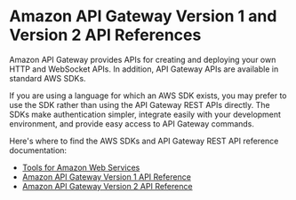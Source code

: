 # Amazon API Gateway Version 1 and Version 2 API References<a name="api-ref"></a>

Amazon API Gateway provides APIs for creating and deploying your own HTTP and WebSocket APIs\. In addition, API Gateway APIs are available in standard AWS SDKs\.

If you are using a language for which an AWS SDK exists, you may prefer to use the SDK rather than using the API Gateway REST APIs directly\. The SDKs make authentication simpler, integrate easily with your development environment, and provide easy access to API Gateway commands\.

Here's where to find the AWS SDKs and API Gateway REST API reference documentation:
+ [Tools for Amazon Web Services](https://aws.amazon.com/tools/)
+ [Amazon API Gateway Version 1 API Reference](https://docs.aws.amazon.com/apigateway/api-reference/) 
+ [Amazon API Gateway Version 2 API Reference](https://docs.aws.amazon.com/apigatewayv2/latest/api-reference/api-reference.html)